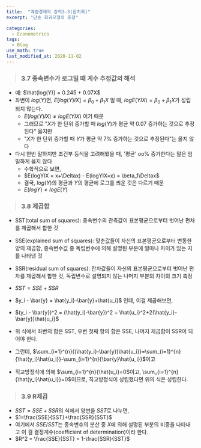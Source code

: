 ```yaml
---
title:  "계량경제학 강의3-3(한치록)"
excerpt: "단순 회귀모형의 추정"

categories:
  - Econometrics
tags:
  - Blog
use_math: true
last_modified_at: 2020-11-02
---
```

> ### 3.7 종속변수가 로그일 때 계수 추정값의 해석

* 예: $\hat{log(Y)} = 0.245 + 0.07X$
* 좌변이 $log(Y)$면, $E[log(Y)IX]=\beta_0 +\beta_1X$ 일 때, $logE(YIX) = \beta_0 + \beta_1X$가 성립되지 않는다.
	* $E(log(Y)IX) \ne logE(YIX)$ 이기 때문
	* 그러므로 "$X$가 한 단위 증가할 때 $log(Y)$가 평균 약 0.07 증가하는 것으로 추정된다" 옳지만
	* "$X$가 한 단위 증가할 때 $Y$가 평균 약 7% 증가하는 것으로 추정된다"는 옳지 않다
* 다시 한번 말하지만 조건부 등식을 고려해봤을 때, '평균' oo% 증가한다는 말은 엄밀하게 옳지 않다
	* 수학적으로 보면,
	* $E(logYIX = x+\Deltax) - E(logYIX=x) = \beta_1\Deltax$
	* 결국, $log(Y)$의 평균과 $Y$의 평균에 로그를 씌운 것은 다르기 때문 
	* $E(logY) \ne logE(Y)$

> ### 3.8  제곱합

* SST(total sum of squares): 종속변수의 관측값이 표본평균으로부터 벗어난 편차를 제곱해서 합한 것
* SSE(explained sum of squares): 맞춘값들이 자신의 표본평균으로부터 변동한 양의 제곱합, 종속변수값 중 독립변수에 의해 설명된 부분에 얼마나 차이가 있는 지를 나타낸 것
* SSR(residual sum of squares): 잔차값들이 자신의 표본평균으로부터 벗어난 편차를 제곱해서 합한 것, 독립변수로 설명되지 않는 나머지 부분의 차이의 크기 측정

* $SST = SSE + SSR$
* $y_i - \bar{y} = \hat{y_i}-\bar{y}+\hat{u_i}$ 인데, 이걸 제곱해보면,
* $(y_i - \bar{y})^2 = (\hat(y_i)-\bar{y})^2 + \hat{u_i}^2+2(\hat{y_i}-\bar{y})\hat{u_i}$
* 위 식에서 좌변의 합은 SST, 우변 첫째 항의 합은 SSE, 나머지 제곱합이 SSR이 되어야 한다.
* 그런데, $\sum_{i=1}^{n}{(\hat{y_i}-\bar{y})\hat{u_i}}=\sum_{i=1}^{n}{\hat{y_i}\hat{u_i}}-\sum_{i=1}^{n}{\bar{y}\hat{u_i}}$이고
* 직교방정식에 의해 $\sum_{i=1}^{n}{\hat{u_i}=0$이고, \sum_{i=1}^{n}{\hat{y_i}\hat{u_i}}=0$이므로, 직교방정식이 성립했다면 위의 식은 성립한다.

> ### 3.9 R제곱

* $SST = SSE + SSR$의 식에서 양변을 $SST$로 나누면,
* $1=\frac{SSE}{SST}+\frac{SSR}{SST}$
* 여기에서 $SSE/SST$는 종속변수의 분산 중 $X$에 의해 설명된 부분의 비중을 나타내고 이 걸 결정계수(coefficient of determination)이라 한다.
* $R^2 = \frac{SSE}{SST} = 1-\frac{SSR}{SST}$
